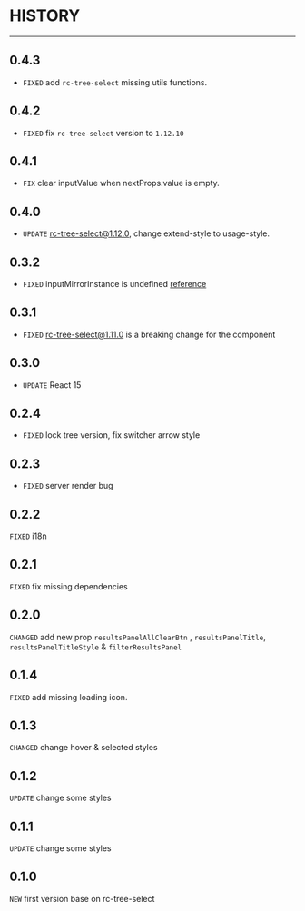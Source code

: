 # HISTORY

---

## 0.4.3

* `FIXED` add `rc-tree-select` missing utils functions.

## 0.4.2

* `FIXED` fix `rc-tree-select` version to `1.12.10`

## 0.4.1

* `FIX` clear inputValue when nextProps.value is empty.

## 0.4.0

* `UPDATE` rc-tree-select@1.12.0, change extend-style to usage-style.

## 0.3.2

* `FIXED` inputMirrorInstance is undefined [reference](https://github.com/uxcore/uxcore-tree-select/issues/7)

## 0.3.1

* `FIXED` rc-tree-select@1.11.0 is a breaking change for the component

## 0.3.0

* `UPDATE` React 15

## 0.2.4

* `FIXED` lock tree version, fix switcher arrow style

## 0.2.3

* `FIXED` server render bug

## 0.2.2

`FIXED` i18n

## 0.2.1

`FIXED` fix missing dependencies

## 0.2.0

`CHANGED` add new prop `resultsPanelAllClearBtn` , `resultsPanelTitle`, `resultsPanelTitleStyle` & `filterResultsPanel` 

## 0.1.4

`FIXED` add missing loading icon.


## 0.1.3
`CHANGED` change hover & selected styles

## 0.1.2
`UPDATE` change some styles

## 0.1.1
`UPDATE` change some styles

## 0.1.0
`NEW` first version base on rc-tree-select
